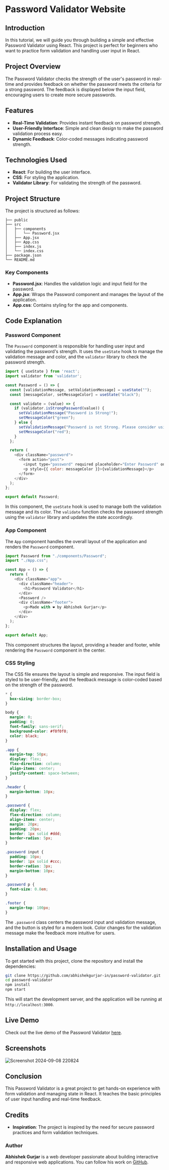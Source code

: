 
# Password Validator Website

## Introduction

In this tutorial, we will guide you through building a simple and effective Password Validator using React. This project is perfect for beginners who want to practice form validation and handling user input in React.

## Project Overview

The Password Validator checks the strength of the user's password in real-time and provides feedback on whether the password meets the criteria for a strong password. The feedback is displayed below the input field, encouraging users to create more secure passwords.

## Features

- **Real-Time Validation**: Provides instant feedback on password strength.
- **User-Friendly Interface**: Simple and clean design to make the password validation process easy.
- **Dynamic Feedback**: Color-coded messages indicating password strength.

## Technologies Used

- **React**: For building the user interface.
- **CSS**: For styling the application.
- **Validator Library**: For validating the strength of the password.

## Project Structure

The project is structured as follows:

```
├── public
├── src
│   ├── components
│   │   └── Password.jsx
│   ├── App.jsx
│   ├── App.css
│   ├── index.js
│   └── index.css
├── package.json
└── README.md
```

### Key Components

- **Password.jsx**: Handles the validation logic and input field for the password.
- **App.jsx**: Wraps the Password component and manages the layout of the application.
- **App.css**: Contains styling for the app and components.

## Code Explanation

### Password Component

The `Password` component is responsible for handling user input and validating the password's strength. It uses the `useState` hook to manage the validation message and color, and the `validator` library to check the password strength.

```javascript
import { useState } from 'react';
import validator from 'validator';

const Password = () => {
  const [validationMessage, setValidationMessage] = useState("");
  const [messageColor, setMessageColor] = useState("black");

  const validate = (value) => {
    if (validator.isStrongPassword(value)) {
      setValidationMessage("Password is Strong!");
      setMessageColor("green");
    } else {
      setValidationMessage("Password is not Strong. Please consider using a mix of uppercase, lowercase letters, numbers, and symbols.");
      setMessageColor("red");
    }
  };

  return (
    <div className="password">
      <form action="post">
        <input type="password" required placeholder="Enter Password" onChange={(e) => validate(e.target.value)} />
        <p style={{ color: messageColor }}>{validationMessage}</p>
      </form>
    </div>
  );
};

export default Password;
```

In this component, the `useState` hook is used to manage both the validation message and its color. The `validate` function checks the password strength using the `validator` library and updates the state accordingly.

### App Component

The `App` component handles the overall layout of the application and renders the `Password` component.

```javascript
import Password from "./components/Password";
import "./App.css";

const App = () => {
  return (
    <div className="app">
      <div className="header">
        <h1>Password Validator</h1>
      </div>
      <Password />
      <div className="footer">
        <p>Made with ❤️ by Abhishek Gurjar</p>
      </div>
    </div>
  );
};

export default App;
```

This component structures the layout, providing a header and footer, while rendering the `Password` component in the center.

### CSS Styling

The CSS file ensures the layout is simple and responsive. The input field is styled to be user-friendly, and the feedback message is color-coded based on the strength of the password.

```css
* {
  box-sizing: border-box;
}

body {
  margin: 0;
  padding: 0;
  font-family: sans-serif;
  background-color: #f0f0f0;
  color: black;
}

.app {
  margin-top: 50px;
  display: flex;
  flex-direction: column;
  align-items: center;
  justify-content: space-between;
}

.header {
  margin-bottom: 10px;
}

.password {
  display: flex;
  flex-direction: column;
  align-items: center;
  margin: 20px;
  padding: 20px;
  border: 1px solid #ddd;
  border-radius: 5px;
}

.password input {
  padding: 10px;
  border: 1px solid #ccc;
  border-radius: 3px;
  margin-bottom: 10px;
}

.password p {
  font-size: 0.8em;
}

.footer {
  margin-top: 100px;
}
```

The `.password` class centers the password input and validation message, and the button is styled for a modern look. Color changes for the validation message make the feedback more intuitive for users.

## Installation and Usage

To get started with this project, clone the repository and install the dependencies:

```bash
git clone https://github.com/abhishekgurjar-in/password-validator.git
cd password-validator
npm install
npm start
```

This will start the development server, and the application will be running at `http://localhost:3000`.


## Live Demo

Check out the live demo of the Password Validator [here](https://password-validator-in.netlify.app/).

## Screenshots
![Screenshot 2024-09-08 220824](https://github.com/user-attachments/assets/4cf45462-062f-447c-89e7-bc12d458bd4a)

## Conclusion

This Password Validator is a great project to get hands-on experience with form validation and managing state in React. It teaches the basic principles of user input handling and real-time feedback.

## Credits

- **Inspiration**: The project is inspired by the need for secure password practices and form validation techniques.

### Author

**Abhishek Gurjar** is a web developer passionate about building interactive and responsive web applications. You can follow his work on [GitHub](https://github.com/abhishekgurjar-in).
